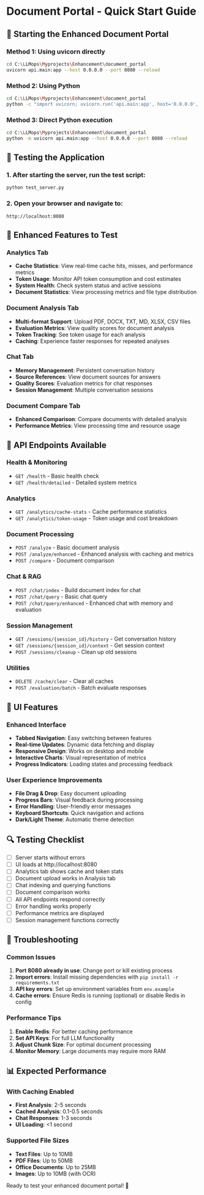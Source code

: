 # Document Portal - Quick Start Guide

## 🚀 Starting the Enhanced Document Portal

### Method 1: Using uvicorn directly
```bash
cd C:\LLMops\Myprojects\Enhancement\document_portal
uvicorn api.main:app --host 0.0.0.0 --port 8080 --reload
```

### Method 2: Using Python
```bash
cd C:\LLMops\Myprojects\Enhancement\document_portal
python -c "import uvicorn; uvicorn.run('api.main:app', host='0.0.0.0', port=8080, reload=True)"
```

### Method 3: Direct Python execution
```bash
cd C:\LLMops\Myprojects\Enhancement\document_portal
python -m uvicorn api.main:app --host 0.0.0.0 --port 8080 --reload
```

## 🧪 Testing the Application

### 1. After starting the server, run the test script:
```bash
python test_server.py
```

### 2. Open your browser and navigate to:
```
http://localhost:8080
```

## 🎯 Enhanced Features to Test

### Analytics Tab
- **Cache Statistics**: View real-time cache hits, misses, and performance metrics
- **Token Usage**: Monitor API token consumption and cost estimates
- **System Health**: Check system status and active sessions
- **Document Statistics**: View processing metrics and file type distribution

### Document Analysis Tab
- **Multi-format Support**: Upload PDF, DOCX, TXT, MD, XLSX, CSV files
- **Evaluation Metrics**: View quality scores for document analysis
- **Token Tracking**: See token usage for each analysis
- **Caching**: Experience faster responses for repeated analyses

### Chat Tab
- **Memory Management**: Persistent conversation history
- **Source References**: View document sources for answers
- **Quality Scores**: Evaluation metrics for chat responses
- **Session Management**: Multiple conversation sessions

### Document Compare Tab
- **Enhanced Comparison**: Compare documents with detailed analysis
- **Performance Metrics**: View processing time and resource usage

## 🔧 API Endpoints Available

### Health & Monitoring
- `GET /health` - Basic health check
- `GET /health/detailed` - Detailed system metrics

### Analytics
- `GET /analytics/cache-stats` - Cache performance statistics
- `GET /analytics/token-usage` - Token usage and cost breakdown

### Document Processing
- `POST /analyze` - Basic document analysis
- `POST /analyze/enhanced` - Enhanced analysis with caching and metrics
- `POST /compare` - Document comparison

### Chat & RAG
- `POST /chat/index` - Build document index for chat
- `POST /chat/query` - Basic chat query
- `POST /chat/query/enhanced` - Enhanced chat with memory and evaluation

### Session Management
- `GET /sessions/{session_id}/history` - Get conversation history
- `GET /sessions/{session_id}/context` - Get session context
- `POST /sessions/cleanup` - Clean up old sessions

### Utilities
- `DELETE /cache/clear` - Clear all caches
- `POST /evaluation/batch` - Batch evaluate responses

## 🎨 UI Features

### Enhanced Interface
- **Tabbed Navigation**: Easy switching between features
- **Real-time Updates**: Dynamic data fetching and display
- **Responsive Design**: Works on desktop and mobile
- **Interactive Charts**: Visual representation of metrics
- **Progress Indicators**: Loading states and processing feedback

### User Experience Improvements
- **File Drag & Drop**: Easy document uploading
- **Progress Bars**: Visual feedback during processing
- **Error Handling**: User-friendly error messages
- **Keyboard Shortcuts**: Quick navigation and actions
- **Dark/Light Theme**: Automatic theme detection

## 🔍 Testing Checklist

- [ ] Server starts without errors
- [ ] UI loads at http://localhost:8080
- [ ] Analytics tab shows cache and token stats
- [ ] Document upload works in Analysis tab
- [ ] Chat indexing and querying functions
- [ ] Document comparison works
- [ ] All API endpoints respond correctly
- [ ] Error handling works properly
- [ ] Performance metrics are displayed
- [ ] Session management functions correctly

## 🐛 Troubleshooting

### Common Issues
1. **Port 8080 already in use**: Change port or kill existing process
2. **Import errors**: Install missing dependencies with `pip install -r requirements.txt`
3. **API key errors**: Set up environment variables from `env.example`
4. **Cache errors**: Ensure Redis is running (optional) or disable Redis in config

### Performance Tips
1. **Enable Redis**: For better caching performance
2. **Set API Keys**: For full LLM functionality
3. **Adjust Chunk Size**: For optimal document processing
4. **Monitor Memory**: Large documents may require more RAM

## 📊 Expected Performance

### With Caching Enabled
- **First Analysis**: 2-5 seconds
- **Cached Analysis**: 0.1-0.5 seconds
- **Chat Responses**: 1-3 seconds
- **UI Loading**: <1 second

### Supported File Sizes
- **Text Files**: Up to 10MB
- **PDF Files**: Up to 50MB
- **Office Documents**: Up to 25MB
- **Images**: Up to 10MB (with OCR)

Ready to test your enhanced document portal! 🎉

